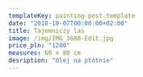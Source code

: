 ```yaml
---
templateKey: painting-post.template
date: "2018-10-07T00:00:00+02:00"
title: Tajemniczy las
image: /img/IMG_3680-Edit.jpg
price_pln: "1200"
measures: 60 x 80 cm
desription: "Olej na płótnie"
---
```

